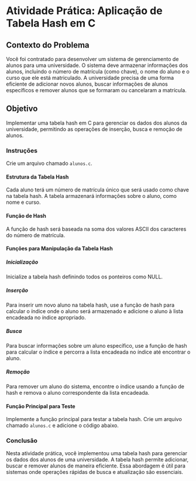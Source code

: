 ﻿
  

# Atividade Prática: Aplicação de Tabela Hash em C

  

## Contexto do Problema

Você foi contratado para desenvolver um sistema de gerenciamento de alunos para uma universidade. O sistema deve armazenar informações dos alunos, incluindo o número de matrícula (como chave), o nome do aluno e o curso que ele está matriculado. A universidade precisa de uma forma eficiente de adicionar novos alunos, buscar informações de alunos específicos e remover alunos que se formaram ou cancelaram a matrícula.
  

## Objetivo

Implementar uma tabela hash em C para gerenciar os dados dos alunos da universidade, permitindo as operações de inserção, busca e remoção de alunos.

 ### Instruções

Crie um arquivo chamado `alunos.c`.

#### Estrutura da Tabela Hash

Cada aluno terá um número de matrícula único que será usado como chave na tabela hash. A tabela armazenará informações sobre o aluno, como nome e curso.

#### Função de Hash

A função de hash será baseada na soma dos valores ASCII dos caracteres do número de matrícula.

#### Funções para Manipulação da Tabela Hash

##### Inicialização

Inicialize a tabela hash definindo todos os ponteiros como NULL.

##### Inserção

Para inserir um novo aluno na tabela hash, use a função de hash para calcular o índice onde o aluno será armazenado e adicione o aluno à lista encadeada no índice apropriado.

##### Busca

Para buscar informações sobre um aluno específico, use a função de hash para calcular o índice e percorra a lista encadeada no índice até encontrar o aluno.

##### Remoção

Para remover um aluno do sistema, encontre o índice usando a função de hash e remova o aluno correspondente da lista encadeada.

#### Função Principal para Teste

Implemente a função principal para testar a tabela hash. Crie um arquivo chamado `alunos.c` e adicione o código abaixo.

### Conclusão

Nesta atividade prática, você implementou uma tabela hash para gerenciar os dados dos alunos de uma universidade. A tabela hash permite adicionar, buscar e remover alunos de maneira eficiente. Essa abordagem é útil para sistemas onde operações rápidas de busca e atualização são essenciais.
